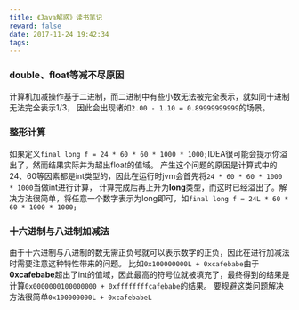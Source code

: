 ```yaml
---
title: 《Java解惑》读书笔记
reward: false
date: 2017-11-24 19:42:34
tags:
---
```

### double、float等减不尽原因
计算机加减操作基于二进制，而二进制中有些小数无法被完全表示，就如同十进制无法完全表示1/3，
因此会出现诸如`2.00 - 1.10 = 0.89999999999`的场景。

### 整形计算
如果定义`final long f = 24 * 60 * 60 * 1000 * 1000;`IDEA很可能会提示你溢出了，然而结果实际并为超出float的值域。
产生这个问题的原因是计算式中的24、60等因素都是int类型的，因此在运行时jvm会首先将`24 * 60 * 60 * 1000 * 1000`当做int进行计算，
计算完成后再上升为**long**类型，而这时已经溢出了。解决方法很简单，将任意一个数字表示为long即可，如`final long f = 24L * 60 * 60 * 1000 * 1000;`

### 十六进制与八进制加减法
由于十六进制与八进制的数无需正负号就可以表示数字的正负，因此在进行加减法时需要注意这种特性带来的问题。
比如`0x100000000L + 0xcafebabe`由于**0xcafebabe**超出了int的值域，因此最高的符号位就被填充了，最终得到的结果是计算`0x0000000100000000 + 0xffffffffcafebabe`的结果。
要规避这类问题解决方法很简单`0x100000000L + 0xcafebabeL`
